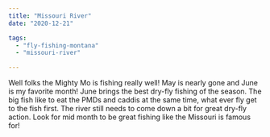 ```yaml
---
title: "Missouri River"
date: "2020-12-21"

tags: 
  - "fly-fishing-montana"
  - "missouri-river"

---
```


Well folks the Mighty Mo is fishing really well! May is nearly gone and June is my favorite month! June brings the best dry-fly fishing of the season. The big fish like to eat the PMDs and caddis at the same time, what ever fly get to the fish first. The river still needs to come down a bit for great dry-fly action. Look for mid month to be great fishing like the Missouri is famous for!
